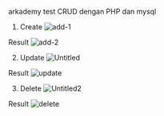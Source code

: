 arkademy test CRUD dengan PHP dan mysql

1. Create
![add-1](https://user-images.githubusercontent.com/53401052/94989643-8c332380-05a0-11eb-93d9-39393f669d47.png)

Result
![add-2](https://user-images.githubusercontent.com/53401052/94989778-6fe3b680-05a1-11eb-93d4-96c252008683.png)


2. Update
![Untitled](https://user-images.githubusercontent.com/53401052/94990100-bfc37d00-05a3-11eb-9126-30c68d1315c4.png)

Result
![update](https://user-images.githubusercontent.com/53401052/94990170-3a8c9800-05a4-11eb-8d0c-9673b3fa34fa.png)

3. Delete
![Untitled2](https://user-images.githubusercontent.com/53401052/94990213-77588f00-05a4-11eb-9621-eb22096d9a7c.png)

Result
![delete](https://user-images.githubusercontent.com/53401052/94990227-93f4c700-05a4-11eb-8308-9d5fa3b38e9e.png)

